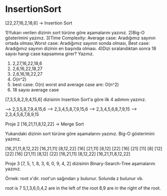 # InsertionSort
[22,27,16,2,18,6] -> Insertion Sort

1)Yukarı verilen dizinin sort türüne göre aşamalarını yazınız.
2)Big-O gösterimini yazınız.
3)Time Complexity: Average case: Aradığımız sayının ortada olması,Worst case: Aradığımız sayının sonda olması, Best case: Aradığımız sayının dizinin en başında olması.
4)Dizi sıralandıktan sonra 18 sayısı hangi case kapsamına girer? Yazınız.

1) 2,27,16,22,18,6 
2) 2,6,16,22,18,27
3) 2,6,16,18,22,27
4) O(n^2)
5) best case: O(n) worst and average case are: O(n^2)
6) 18 sayısı average case 

[7,3,5,8,2,9,4,15,6] dizisinin Insertion Sort'a göre ilk 4 adımını yazınız.

--> 2,3,5,8,7,9,4,15,6
--> 2,3,4,5,8,7,9,15,6
--> 2,3,4,5,6,8,7,9,15
--> 2,3,4,5,6,7,8,9,15



Proje 2
[16,21,11,8,12,22] -> Merge Sort

Yukarıdaki dizinin sort türüne göre aşamalarını yazınız.
Big-O gösterimini yazınız.

[16,21,11,8,12,22]
[16,21,11]        [8,12,22]
[16]  [21,11]     [8,12]  [22]
[16] [21] [11]    [8] [12] [22]
[16]  [21,11]     [8,12]  [22]
[16,21,11]        [8,12,22]
       [16,21,11,8,12,22]
       
       
       
       
Proje 3
[7, 5, 1, 8, 3, 6, 0, 9, 4, 2] dizisinin Binary-Search-Tree aşamalarını yazınız.

Örnek: root x'dir. root'un sağından y bulunur. Solunda z bulunur vb.

root is 7 
5,1,3,6,0,4,2 are in the left of the root 
8,9 are in the right of the root.
